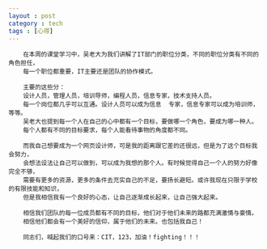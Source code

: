 ```yaml
---
layout : post
category : tech
tags : [心得]
---
```

        在本周的课堂学习中，吴老大为我们讲解了IT部门的职位分类，不同的职位分类有不同的角色担任，
		每一个职位都重要，IT主要还是团队的协作模式。
		
        主要的这些分：
        设计人员，管理人员，培训导师，编程人员，信息专家，技术支持人员。
        每一个岗位都几乎可以互通。设计人员可以成为信息  专家，信息专家可以成为培训师，等等。
        吴老大也提到每一个人在自己的心中都有一个目标，要做哪一个角色，要成为哪一种人。
		每个人都有不同的目标要求，每个人能看待事物的角度都不同。
		
        而我自己想要成为一个网页设计师，可是我的距离跟它差的还很远，但是为了这个目标我会努力，
		会想法设法让自己可以做到，可以成为我想的那个人。有时候觉得自己一个人的努力好像完全不够，
		需要有更多的资源，更多的条件去充实自己的不足，要扬长避短。或许我现在只限于学校的有限技能和知识，
		但是我相信我有一个良好的心态，让自己逐渐成长起来，让自己强大起来。
		
        相信我们团队的每一位成员都有不同的目标，他们对于他们未来的路都充满激情与豪情。
		相信他们都会有一个美好的信仰，属于他们的未来。也包括我自己！
        
		同志们，喊起我们的口号来：CIT，123，加油！fighting！！！

